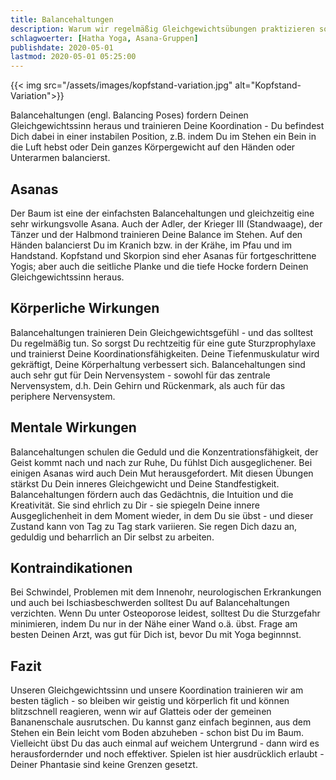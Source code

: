 ```yaml
---
title: Balancehaltungen
description: Warum wir regelmäßig Gleichgewichtsübungen praktizieren sollten
schlagwoerter: [Hatha Yoga, Asana-Gruppen]
publishdate: 2020-05-01
lastmod: 2020-05-01 05:25:00
---
```


{{< img src="/assets/images/kopfstand-variation.jpg" alt="Kopfstand-Variation">}}

Balancehaltungen (engl. Balancing Poses) fordern Deinen Gleichgewichtssinn heraus und trainieren Deine Koordination - Du befindest Dich dabei in einer instabilen Position, z.B. indem Du im Stehen ein Bein in die Luft hebst oder Dein ganzes Körpergewicht auf den Händen oder Unterarmen balancierst.

## Asanas

Der Baum ist eine der einfachsten Balancehaltungen und gleichzeitig eine sehr wirkungsvolle Asana. Auch der Adler, der Krieger III (Standwaage), der Tänzer und der Halbmond trainieren Deine Balance im Stehen. Auf den Händen balancierst Du im Kranich bzw. in der Krähe, im Pfau und im Handstand. Kopfstand und Skorpion sind eher Asanas für fortgeschrittene Yogis; aber auch die seitliche Planke und die tiefe Hocke fordern Deinen Gleichgewichtssinn heraus. 


## Körperliche Wirkungen

Balancehaltungen trainieren Dein Gleichgewichtsgefühl - und das solltest Du regelmäßig tun. So sorgst Du rechtzeitig für eine gute Sturzprophylaxe und trainierst Deine Koordinationsfähigkeiten. Deine Tiefenmuskulatur wird gekräftigt, Deine Körperhaltung verbessert sich. Balancehaltungen sind auch sehr gut für Dein Nervensystem - sowohl für das zentrale Nervensystem, d.h. Dein Gehirn und Rückenmark, als auch für das periphere Nervensystem.


## Mentale Wirkungen

Balancehaltungen schulen die Geduld und die Konzentrationsfähigkeit, der Geist kommt nach und nach zur Ruhe, Du fühlst Dich ausgeglichener. Bei einigen Asanas wird auch Dein Mut herausgefordert. Mit diesen Übungen stärkst Du Dein inneres Gleichgewicht und Deine Standfestigkeit. Balancehaltungen fördern auch das Gedächtnis, die Intuition und die Kreativität. Sie sind ehrlich zu Dir - sie spiegeln Deine innere Ausgeglichenheit in dem Moment wieder, in dem Du sie übst - und dieser Zustand kann von Tag zu Tag stark variieren. Sie regen Dich dazu an, geduldig und beharrlich an Dir selbst zu arbeiten.


## Kontraindikationen

Bei Schwindel, Problemen mit dem Innenohr, neurologischen Erkrankungen und auch bei Ischiasbeschwerden solltest Du auf Balancehaltungen verzichten. Wenn Du unter Osteoporose leidest, solltest Du die Sturzgefahr minimieren, indem Du nur in der Nähe einer Wand o.ä. übst. Frage am besten Deinen Arzt, was gut für Dich ist, bevor Du mit Yoga beginnnst.


## Fazit

Unseren Gleichgewichtssinn und unsere Koordination trainieren wir am besten täglich - so bleiben wir geistig und körperlich fit und können blitzschnell reagieren, wenn wir auf Glatteis oder der gemeinen Bananenschale ausrutschen. Du kannst ganz einfach beginnen, aus dem Stehen ein Bein leicht vom Boden abzuheben - schon bist Du im Baum. Vielleicht übst Du das auch einmal auf weichem Untergrund - dann wird es herausfordernder und noch effektiver. Spielen ist hier ausdrücklich erlaubt - Deiner Phantasie sind keine Grenzen gesetzt.